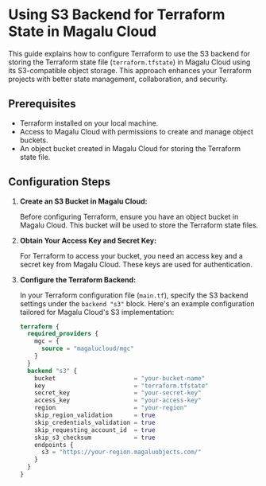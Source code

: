 # Using S3 Backend for Terraform State in Magalu Cloud

This guide explains how to configure Terraform to use the S3 backend for storing the Terraform state file (`terraform.tfstate`) in Magalu Cloud using its S3-compatible object storage. This approach enhances your Terraform projects with better state management, collaboration, and security.

## Prerequisites

- Terraform installed on your local machine.
- Access to Magalu Cloud with permissions to create and manage object buckets.
- An object bucket created in Magalu Cloud for storing the Terraform state file.

## Configuration Steps

1. **Create an S3 Bucket in Magalu Cloud:**

   Before configuring Terraform, ensure you have an object bucket in Magalu Cloud. This bucket will be used to store the Terraform state files.

2. **Obtain Your Access Key and Secret Key:**

   For Terraform to access your bucket, you need an access key and a secret key from Magalu Cloud. These keys are used for authentication.

3. **Configure the Terraform Backend:**

   In your Terraform configuration file (`main.tf`), specify the S3 backend settings under the `backend "s3"` block. Here's an example configuration tailored for Magalu Cloud's S3 implementation:

   ```terraform
   terraform {
     required_providers {
       mgc = {
         source = "magalucloud/mgc"
       }
     }
     backend "s3" {
       bucket                      = "your-bucket-name"
       key                         = "terraform.tfstate"
       secret_key                  = "your-secret-key"
       access_key                  = "your-access-key"
       region                      = "your-region"
       skip_region_validation      = true
       skip_credentials_validation = true
       skip_requesting_account_id  = true
       skip_s3_checksum            = true
       endpoints {
         s3 = "https://your-region.magaluobjects.com/"
       }
     }
   }
    ```
